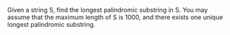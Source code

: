 Given a string S, find the longest palindromic substring in S. You may assume that the maximum length of S is 1000, and there exists one unique longest palindromic substring.

